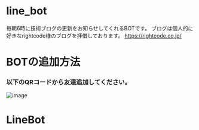 # line_bot
毎朝6時に技術ブログの更新をお知らせしてくれるBOTです。
ブログは個人的に好きなrightcode様のブログを拝借しております。
https://rightcode.co.jp/

# BOTの追加方法
### 以下のQRコードから友達追加してください。
![image](https://user-images.githubusercontent.com/86514578/163678576-e92d22e1-404a-4893-a967-bb7c71757e91.png)
# LineBot
